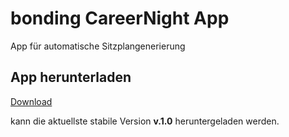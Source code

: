 
# bonding CareerNight App
App für automatische Sitzplangenerierung

## App herunterladen
<!-- Place this tag where you want the button to render. -->
<a class="github-button" href="https://github.com/ndezelak/bonding_CN_app/archive/gh-pages.zip" data-icon="octicon-cloud-download" data-size="large" aria-label="Download ndezelak/bonding on GitHub">Download</a>

kann die aktuellste stabile Version **v.1.0** heruntergeladen werden. 

<!-- Place this tag in your head or just before your close body tag. -->
<script async defer src="https://buttons.github.io/buttons.js"></script>



